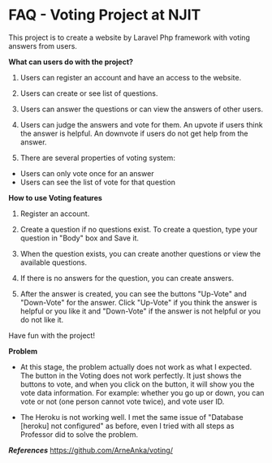 # FAQ - Voting Project at NJIT

This project is to create a website by Laravel Php framework with voting answers from users.

**What can users do with the project?**

1. Users can register an account and have an access to the website.

2. Users can create or see list of questions.

3. Users can answer the questions or can view the answers of other users.

4. Users can judge the answers and vote for them. An upvote if users think the answer is helpful. An downvote if users do not get help from the answer.

5. There are several properties of voting system: 
- Users can only vote once for an answer
- Users can see the list of vote for that question

**How to use Voting features**

1. Register an account.

2. Create a question if no questions exist. To create a question, type your question in "Body" box and Save it.

3. When the question exists, you can create another questions or view the available questions.

4. If there is no answers for the question, you can create answers. 

5. After the answer is created, you can see the buttons "Up-Vote" and "Down-Vote" for the answer. Click "Up-Vote" if you think the answer is helpful or you like it and "Down-Vote" if the answer is not helpful or you do not like it. 


Have fun with the project!

**Problem**

- At this stage, the problem actually does not work as what I expected. The button in the Voting does not work perfectly. It just shows the buttons to vote, and when you click on the button, it will show you the vote data information. For example: whether you go up or down, you can vote or not (one person cannot vote twice), and vote user ID.

- The Heroku is not working well. I met the same issue of "Database [heroku] not configured" as before, even I tried with all steps as Professor did to solve the problem. 


***References***
https://github.com/ArneAnka/voting/

